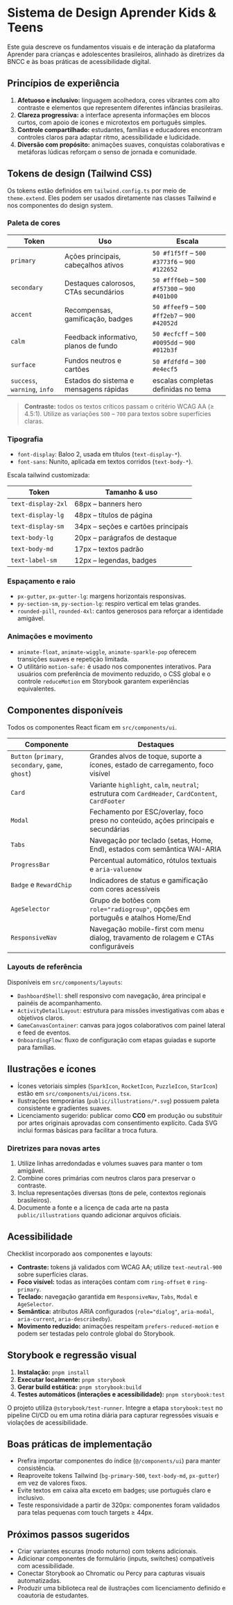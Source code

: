 # Sistema de Design Aprender Kids & Teens

Este guia descreve os fundamentos visuais e de interação da plataforma Aprender para crianças e adolescentes brasileiros, alinhado às diretrizes da BNCC e às boas práticas de acessibilidade digital.

## Princípios de experiência

1. **Afetuoso e inclusivo:** linguagem acolhedora, cores vibrantes com alto contraste e elementos que representem diferentes infâncias brasileiras.
2. **Clareza progressiva:** a interface apresenta informações em blocos curtos, com apoio de ícones e microtextos em português simples.
3. **Controle compartilhado:** estudantes, famílias e educadores encontram controles claros para adaptar ritmo, acessibilidade e ludicidade.
4. **Diversão com propósito:** animações suaves, conquistas colaborativas e metáforas lúdicas reforçam o senso de jornada e comunidade.

## Tokens de design (Tailwind CSS)

Os tokens estão definidos em `tailwind.config.ts` por meio de `theme.extend`. Eles podem ser usados diretamente nas classes Tailwind e nos componentes do design system.

### Paleta de cores

| Token                        | Uso                                    | Escala                                       |
| ---------------------------- | -------------------------------------- | -------------------------------------------- |
| `primary`                    | Ações principais, cabeçalhos ativos    | `50 #f1f5ff` – `500 #3773f6` – `900 #122652` |
| `secondary`                  | Destaques calorosos, CTAs secundários  | `50 #fff6eb` – `500 #f57300` – `900 #401b00` |
| `accent`                     | Recompensas, gamificação, badges       | `50 #ffeef9` – `500 #ff2eb7` – `900 #42052d` |
| `calm`                       | Feedback informativo, planos de fundo  | `50 #ecfcff` – `500 #0095dd` – `900 #012b3f` |
| `surface`                    | Fundos neutros e cartões               | `50 #fdfdfd` – `300 #e4ecf5`                 |
| `success`, `warning`, `info` | Estados do sistema e mensagens rápidas | escalas completas definidas no tema          |

> **Contraste:** todos os textos críticos passam o critério WCAG AA (≥ 4.5:1). Utilize as variações `500` – `700` para textos sobre superfícies claras.

### Tipografia

- `font-display`: Baloo 2, usada em títulos (`text-display-*`).
- `font-sans`: Nunito, aplicada em textos corridos (`text-body-*`).

Escala tailwind customizada:

| Token              | Tamanho & uso                      |
| ------------------ | ---------------------------------- |
| `text-display-2xl` | 68px – banners hero                |
| `text-display-lg`  | 48px – títulos de página           |
| `text-display-sm`  | 34px – seções e cartões principais |
| `text-body-lg`     | 20px – parágrafos de destaque      |
| `text-body-md`     | 17px – textos padrão               |
| `text-label-sm`    | 12px – legendas, badges            |

### Espaçamento e raio

- `px-gutter`, `px-gutter-lg`: margens horizontais responsivas.
- `py-section-sm`, `py-section-lg`: respiro vertical em telas grandes.
- `rounded-pill`, `rounded-4xl`: cantos generosos para reforçar a identidade amigável.

### Animações e movimento

- `animate-float`, `animate-wiggle`, `animate-sparkle-pop` oferecem transições suaves e repetição limitada.
- O utilitário `motion-safe:` é usado nos componentes interativos. Para usuários com preferência de movimento reduzido, o CSS global e o controle `reduceMotion` em Storybook garantem experiências equivalentes.

## Componentes disponíveis

Todos os componentes React ficam em `src/components/ui`.

| Componente                                         | Destaques                                                                                        |
| -------------------------------------------------- | ------------------------------------------------------------------------------------------------ |
| `Button` (`primary`, `secondary`, `game`, `ghost`) | Grandes alvos de toque, suporte a ícones, estado de carregamento, foco visível                   |
| `Card`                                             | Variante `highlight`, `calm`, `neutral`; estrutura com `CardHeader`, `CardContent`, `CardFooter` |
| `Modal`                                            | Fechamento por ESC/overlay, foco preso no conteúdo, ações principais e secundárias               |
| `Tabs`                                             | Navegação por teclado (setas, Home, End), estados com semântica WAI-ARIA                         |
| `ProgressBar`                                      | Percentual automático, rótulos textuais e `aria-valuenow`                                        |
| `Badge` e `RewardChip`                             | Indicadores de status e gamificação com cores acessíveis                                         |
| `AgeSelector`                                      | Grupo de botões com `role="radiogroup"`, opções em português e atalhos Home/End                  |
| `ResponsiveNav`                                    | Navegação mobile-first com menu dialog, travamento de rolagem e CTAs configuráveis               |

### Layouts de referência

Disponíveis em `src/components/layouts`:

- `DashboardShell`: shell responsivo com navegação, área principal e painéis de acompanhamento.
- `ActivityDetailLayout`: estrutura para missões investigativas com abas e objetivos claros.
- `GameCanvasContainer`: canvas para jogos colaborativos com painel lateral e feed de eventos.
- `OnboardingFlow`: fluxo de configuração com etapas guiadas e suporte para famílias.

## Ilustrações e ícones

- Ícones vetoriais simples (`SparkIcon`, `RocketIcon`, `PuzzleIcon`, `StarIcon`) estão em `src/components/ui/icons.tsx`.
- Ilustrações temporárias (`public/illustrations/*.svg`) possuem paleta consistente e gradientes suaves.
- Licenciamento sugerido: publicar como **CC0** em produção ou substituir por artes originais aprovadas com consentimento explícito. Cada SVG inclui formas básicas para facilitar a troca futura.

### Diretrizes para novas artes

1. Utilize linhas arredondadas e volumes suaves para manter o tom amigável.
2. Combine cores primárias com neutros claros para preservar o contraste.
3. Inclua representações diversas (tons de pele, contextos regionais brasileiros).
4. Documente a fonte e a licença de cada arte na pasta `public/illustrations` quando adicionar arquivos oficiais.

## Acessibilidade

Checklist incorporado aos componentes e layouts:

- **Contraste:** tokens já validados com WCAG AA; utilize `text-neutral-900` sobre superfícies claras.
- **Foco visível:** todas as interações contam com `ring-offset` e `ring-primary`.
- **Teclado:** navegação garantida em `ResponsiveNav`, `Tabs`, `Modal` e `AgeSelector`.
- **Semântica:** atributos ARIA configurados (`role="dialog"`, `aria-modal`, `aria-current`, `aria-describedby`).
- **Movimento reduzido:** animações respeitam `prefers-reduced-motion` e podem ser testadas pelo controle global do Storybook.

## Storybook e regressão visual

1. **Instalação:** `pnpm install`
2. **Executar localmente:** `pnpm storybook`
3. **Gerar build estática:** `pnpm storybook:build`
4. **Testes automáticos (interações e acessibilidade):** `pnpm storybook:test`

O projeto utiliza `@storybook/test-runner`. Integre a etapa `storybook:test` no pipeline CI/CD ou em uma rotina diária para capturar regressões visuais e violações de acessibilidade.

## Boas práticas de implementação

- Prefira importar componentes do índice (`@/components/ui`) para manter consistência.
- Reaproveite tokens Tailwind (`bg-primary-500`, `text-body-md`, `px-gutter`) em vez de valores fixos.
- Evite textos em caixa alta exceto em badges; use português claro e inclusivo.
- Teste responsividade a partir de 320px: componentes foram validados para telas pequenas com touch targets ≥ 44px.

## Próximos passos sugeridos

- Criar variantes escuras (modo noturno) com tokens adicionais.
- Adicionar componentes de formulário (inputs, switches) compatíveis com acessibilidade.
- Conectar Storybook ao Chromatic ou Percy para capturas visuais automatizadas.
- Produzir uma biblioteca real de ilustrações com licenciamento definido e coautoria de estudantes.
